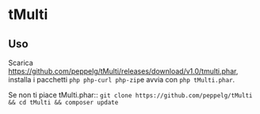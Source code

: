 # tMulti
Uso
----
Scarica https://github.com/peppelg/tMulti/releases/download/v1.0/tmulti.phar, installa i pacchetti `php php-curl php-zip`e avvia con `php tMulti.phar`.


Se non ti piace tMulti.phar:: ``git clone https://github.com/peppelg/tMulti && cd tMulti && composer update``
